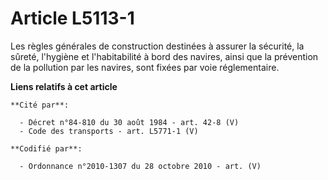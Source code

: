 # Article L5113-1

Les règles générales de construction destinées à assurer la sécurité, la sûreté, l'hygiène et l'habitabilité à bord des
navires, ainsi que la prévention de la pollution par les navires, sont fixées par voie réglementaire.

**Liens relatifs à cet article**

	**Cité par**:

	  - Décret n°84-810 du 30 août 1984 - art. 42-8 (V)
	  - Code des transports - art. L5771-1 (V)

	**Codifié par**:

	  - Ordonnance n°2010-1307 du 28 octobre 2010 - art. (V)
